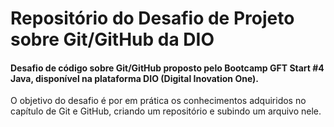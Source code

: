 # Repositório do Desafio de Projeto sobre Git/GitHub da DIO
#### Desafio de código sobre Git/GitHub proposto pelo Bootcamp GFT Start #4 Java, disponível na plataforma DIO (Digital Inovation One).

O objetivo do desafio é por em prática os conhecimentos adquiridos no capítulo de Git e GitHub, criando um repositório e subindo um arquivo nele.

